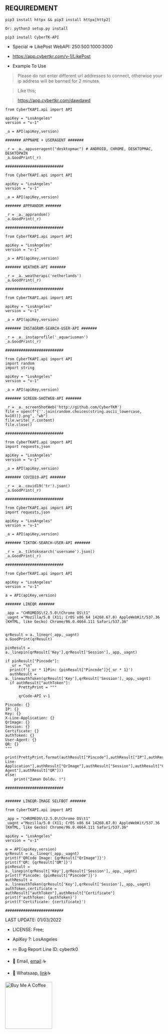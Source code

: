 ## REQUIREDMENT ##
```PY
pip3 install httpx && pip3 install httpx[http2]

Or: python3 setup.py install

pip3 install CyberTK-API
```


- Special => LikePost WebAPI: 250:500:1000:3000 
- https://app.cybertkr.com/v-1/LikePost

- Example To Use

> Please do not enter different url addresses to connect, otherwise your ip address will be banned for 2 minutes.

> Like this;

> https://app.cybertkr.com/dawdawd




```PY
from CyberTKAPI.api import API

apiKey = "LosAngeles"
version = "v-1"

_a = API(apiKey,version)

####### APPNAME + USERAGENT #######

_r = _a._appuseragent("desktopmac") # ANDROID, CHROME, DESKTOPMAC, DESKTOPWIN
_a.GoodPrint(_r)

##########################
```

```PY
from CyberTKAPI.api import API

apiKey = "LosAngeles"
version = "v-1"

_a = API(apiKey,version)

####### APPRANDOM #######

_r = _a._apprandom()
_a.GoodPrint(_r)

##########################
```

```PY
from CyberTKAPI.api import API

apiKey = "LosAngeles"
version = "v-1"

_a = API(apiKey,version)

####### WEATHER-API #######

_r = _a._weatherapi('netherlands')
_a.GoodPrint(_r)

##########################
```

```PY
from CyberTKAPI.api import API

apiKey = "LosAngeles"
version = "v-1"

_a = API(apiKey,version)

####### INSTAGRAM-SEARCH-USER-API #######

_r = _a._instaprofile('_aquariusman')
_a.GoodPrint(_r)

##########################
```

```PY
from CyberTKAPI.api import API
import random
import string

apiKey = "LosAngeles"
version = "v-1"

_a = API(apiKey,version)

####### SCREEN-SHOTWEB-API #######

_r = _a._screenShotWeb('http://github.com/CyberTKR')
file = open(f"{''.join(random.choices(string.ascii_lowercase, k=10))}.png", "wb")
file.write(_r.content)
file.close()

##########################
```


```PY
from CyberTKAPI.api import API
import requests,json

apiKey = "LosAngeles"
version = "v-1"

_a = API(apiKey,version)

####### COVID19-API #######

_r = _a._covid19('tr').json()
_a.GoodPrint(_r)

##########################
```


```PY
from CyberTKAPI.api import API
import requests,json

apiKey = "LosAngeles"
version = "v-1"

_a = API(apiKey,version)

####### TIKTOK-SEARCH-USER-API #######

_r = _a._tiktoksearch('username').json()
_a.GoodPrint(_r)

##########################
```

```PY
from CyberTKAPI.api import API

apiKey = "LosAngeles"
version = "v-1"

a = API(apiKey,version)

####### LINEQR #######

_app = "CHROMEOS\t2.5.0\tChrome OS\t1"
_uagnt ="Mozilla/5.0 (X11; CrOS x86_64 14268.67.0) AppleWebKit/537.36 (KHTML, like Gecko) Chrome/96.0.4664.111 Safari/537.36"


qrResult = a._lineqr(_app,_uagnt)
a.GoodPrint(qrResult)

pinResult = a._linepin(qrResult['Key'],qrResult['Session'],_app,_uagnt)

if pinResult["Pincode"]:
  _ur = "\n"
  print(f'{_ur * 1}Pin: {pinResult["Pincode"]}{_ur * 1}')
  authResult = a._lineauthToken(qrResult['Key'],qrResult['Session'],_app,_uagnt)
  if authResult["authToken"]:
      PrettyPrint = """

      qrCode-API v-1

Pincode: {}
IP: {}
Key: {}
X-Line-Application: {}
QrImage: {}
Session: {}
Certificate: {}
authToken: {}
User-Agent: {}
QR: {}
"""
      print(PrettyPrint.format(authResult["Pincode"],authResult["IP"],authResult["Key"],authResult["X-Line-Application"],authResult["QrImage"],authResult["Session"],authResult["Certificate"],authResult["authToken"],authResult["User-Agent"],authResult["QR"]))
else:
    print("Zaman Doldu. !")
    
##########################


####### LINEQR-IMAGE SELFBOT #######

from CyberTKAPI.api import API

_app = "CHROMEOS\t2.5.0\tChrome OS\t1"
_uagnt ="Mozilla/5.0 (X11; CrOS x86_64 14268.67.0) AppleWebKit/537.36 (KHTML, like Gecko) Chrome/96.0.4664.111 Safari/537.36"

apiKey = "LosAngeles"
version = "v-1"

a = API(apiKey,version)
qrResult = a._lineqr(_app,_uagnt)
print(f'QRCode Image: {qrResult["QrImage"]}')
print(f'QR: {qrResult["QR"]}')
pinResult = a._linepin(qrResult['Key'],qrResult['Session'],_app,_uagnt)
print(f'Pincode: {pinResult["Pincode"]}')
authResult = a._lineauthToken(qrResult['Key'],qrResult['Session'],_app,_uagnt)
authToken,certificate = authResult["authToken"],authResult["Certificate"]
print(f'authToken: {authToken}')
print(f'Certificate: {certificate}')
    
##########################
```


  

LAST UPDATE: 01/03/2022


- LICENSE: Free;
- ApiKey ?: LosAngeles
- ✏️ Bug Report Line ID: cybertk0 

- 💼 Email, [email](mailto:tolgkr@cybertkr.com) ☕
- 💼 Whatsaap, [link](https://api.whatsapp.com/send?phone=31686208125)☕

<a href="https://www.buymeacoffee.com/cybertkr" target="_blank"><img src="https://cdn.buymeacoffee.com/buttons/v2/default-red.png" alt="Buy Me A Coffee" width="150" ></a>

